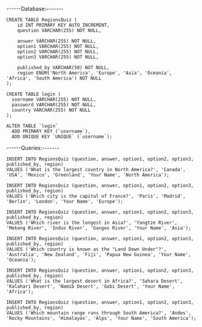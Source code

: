 ------Database:-------

    CREATE TABLE RegionsQuiz (
        id INT PRIMARY KEY AUTO_INCREMENT,
        question VARCHAR(255) NOT NULL,
        
        answer VARCHAR(255) NOT NULL,
        option1 VARCHAR(255) NOT NULL,
        option2 VARCHAR(255) NOT NULL,
        option3 VARCHAR(255) NOT NULL,
        
        published_by VARCHAR(50) NOT NULL,
        region ENUM('North America', 'Europe', 'Asia', 'Oceania', 'Africa', 'South America') NOT NULL
    );

    CREATE TABLE login (
      username VARCHAR(255) NOT NULL,
      password VARCHAR(255) NOT NULL,
      country VARCHAR(255) NOT NULL
    );

    ALTER TABLE `login`
      ADD PRIMARY KEY (`username`),
      ADD UNIQUE KEY `UNIQUE` (`username`);


------Queries:-------

    INSERT INTO RegionsQuiz (question, answer, option1, option2, option3, published_by, region)
    VALUES ('What is the largest country in North America?', 'Canada', 'USA', 'Mexico', 'Greenland', 'Your Name', 'North America');
    
    INSERT INTO RegionsQuiz (question, answer, option1, option2, option3, published_by, region)
    VALUES ('Which city is the capital of France?', 'Paris', 'Madrid', 'Berlin', 'London', 'Your Name', 'Europe');
    
    INSERT INTO RegionsQuiz (question, answer, option1, option2, option3, published_by, region)
    VALUES ('Which river is the longest in Asia?', 'Yangtze River', 'Mekong River', 'Indus River', 'Ganges River', 'Your Name', 'Asia');
    
    INSERT INTO RegionsQuiz (question, answer, option1, option2, option3, published_by, region)
    VALUES ('Which country is known as the "Land Down Under"?', 'Australia', 'New Zealand', 'Fiji', 'Papua New Guinea', 'Your Name', 'Oceania');
    
    INSERT INTO RegionsQuiz (question, answer, option1, option2, option3, published_by, region)
    VALUES ('What is the largest desert in Africa?', 'Sahara Desert', 'Kalahari Desert', 'Namib Desert', 'Gobi Desert', 'Your Name', 'Africa');
    
    INSERT INTO RegionsQuiz (question, answer, option1, option2, option3, published_by, region)
    VALUES ('Which mountain range runs through South America?', 'Andes', 'Rocky Mountains', 'Himalayas', 'Alps', 'Your Name', 'South America');

